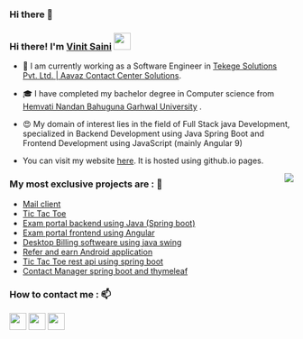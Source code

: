 ### Hi there 👋

<!--
**sainivinit/sainivinit** is a ✨ _special_ ✨ repository because its `README.md` (this file) appears on your GitHub profile.

Here are some ideas to get you started:

- 🔭 I’m currently working on ...
- 🌱 I’m currently learning ...
- 👯 I’m looking to collaborate on ...
- 🤔 I’m looking for help with ...
- 💬 Ask me about ...
- 📫 How to reach me: ...
- 😄 Pronouns: ...
- ⚡ Fun fact: ...
-->

### Hi there! I'm [Vinit Saini](https://sainivinit.github.io/) <img src="https://media.giphy.com/media/hvRJCLFzcasrR4ia7z/giphy.gif" width="30px"> 

- 🔭 I am currently working as a Software Engineer in [Tekege Solutions Pvt. Ltd. | Aavaz Contact Center Solutions](http://www.tekege.com/).

- 🎓 I have completed my bachelor degree in Computer science from [Hemvati Nandan Bahuguna Garhwal University](http://hnbgu.ac.in/) .

- 😍 My domain of interest lies in the field of Full Stack java Development, specialized in Backend Development using Java Spring Boot and Frontend Development using JavaScript (mainly Angular 9)


- You can visit my website [here](https://sainivinit.github.io/). It is hosted using github.io pages.

<img align='right' src="https://github-readme-stats.vercel.app/api?username=sainivinit&show_icons=true&hide_rank=true&title_color=00ff41&icon_color=82eefd&text_color=afafaf&bg_color=151515">

### My most exclusive projects are : 🧾

- [Mail client](https://github.com/sainivinit/email-client-application)
- [Tic Tac Toe](https://vaak-3ac84.firebaseapp.com/)
- [Exam portal backend using Java (Spring boot)](https://github.com/sainivinit/exam-portal-backend/)
- [Exam portal frontend using Angular](https://github.com/sainivinit/exam-portal-frontend/)
- [Desktop Billing softweare using java swing](https://github.com/sainivinit/ShakshiTraders/)
- [Refer and earn Android application](https://github.com/sainivinit/DreamValue/)
- [Tic Tac Toe rest api using spring boot](https://github.com/sainivinit/TicTacToe/)
- [Contact Manager spring boot and thymeleaf](https://github.com/sainivinit/Smart-Contact/)

### How to contact me : 📫

[<img src="https://encrypted-tbn0.gstatic.com/images?q=tbn:ANd9GcRb9sE_pO5TFEnpNip5F5OGl_K9VfDxn6jOOw&usqp=CAU" width="30px">](https://www.facebook.com/vinit975/)
[<img src="https://peopleplus.co.uk/wp-content/uploads/2020/03/linkedin-icon.png" width="30px">](https://www.linkedin.com/in/vinit-saini-974a141a9/)
[<img src="https://user-images.githubusercontent.com/36606431/115982693-a83cf780-a5ba-11eb-9b9e-3633f9366761.png" width="30px">](https://www.instagram.com/saini_vinit/)

